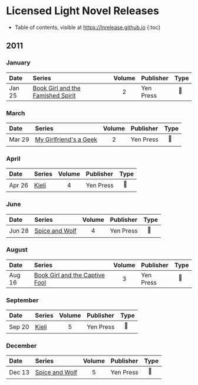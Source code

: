 # Licensed Light Novel Releases

- Table of contents, visible at https://lnrelease.github.io
{:toc}

## 2011

### January

Date|Series|Volume|Publisher|Type|
:---|:---|:---:|:---|---|
Jan 25|[Book Girl and the Famished Spirit](https://yenpress.com/titles/9780316076920-book-girl-and-the-famished-spirit-light-novel)|2|Yen Press|<span style="visibility: hidden">🖥️</span>📖|

### March

Date|Series|Volume|Publisher|Type|
:---|:---|:---:|:---|---|
Mar 29|[My Girlfriend's a Geek](https://yenpress.com/titles/9780759531727-my-girlfriend-s-a-geek-vol-2-light-novel)|2|Yen Press|<span style="visibility: hidden">🖥️</span>📖|

### April

Date|Series|Volume|Publisher|Type|
:---|:---|:---:|:---|---|
Apr 26|[Kieli](https://yenpress.com/titles/9780759529328-kieli-vol-4-light-novel-long-night-beside-a-deep-pool)|4|Yen Press|<span style="visibility: hidden">🖥️</span>📖|

### June

Date|Series|Volume|Publisher|Type|
:---|:---|:---:|:---|---|
Jun 28|[Spice and Wolf](https://yenpress.com/titles/9780759531086-spice-and-wolf-vol-4-light-novel)|4|Yen Press|<span style="visibility: hidden">🖥️</span>📖|

### August

Date|Series|Volume|Publisher|Type|
:---|:---|:---:|:---|---|
Aug 16|[Book Girl and the Captive Fool](https://yenpress.com/titles/9780316076937-book-girl-and-the-captive-fool-light-novel)|3|Yen Press|<span style="visibility: hidden">🖥️</span>📖|

### September

Date|Series|Volume|Publisher|Type|
:---|:---|:---:|:---|---|
Sep 20|[Kieli](https://yenpress.com/titles/9780759529335-kieli-vol-5-light-novel-the-sunlit-garden-where-it-began-part-1)|5|Yen Press|<span style="visibility: hidden">🖥️</span>📖|

### December

Date|Series|Volume|Publisher|Type|
:---|:---|:---:|:---|---|
Dec 13|[Spice and Wolf](https://yenpress.com/titles/9780759531109-spice-and-wolf-vol-5-light-novel)|5|Yen Press|<span style="visibility: hidden">🖥️</span>📖|
